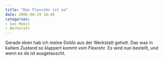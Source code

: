 ```yaml
---
title: "Das Flexrohr ist es"
date: 2006-08-29 10:49
categories: 
- Gas Mobil
- Werkstatt
---
```

Gerade eben hab ich meine Doblo aus der Werkstatt geholt. Das was in kaltem Zustand so klappert kommt vom Flexrohr. Es wird nun bestellt, und wenn es da ist ausgetauscht.